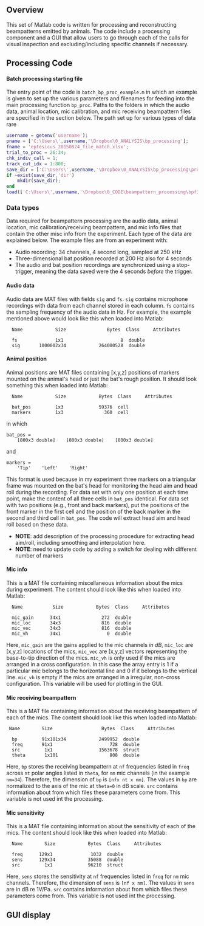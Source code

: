 ## Overview ##
This set of Matlab code is written for processing and reconstructing beampatterns emitted by animals. The code include a processing component and a GUI that allow users to go through each of the calls for visual inspection and excluding/including specific channels if necessary.

## Processing Code ##
#### Batch processing starting file ####
The entry point of the code is `batch_bp_proc_example.m` in which an example is given to set up the various parameters and filenames for feeding into the main processing function `bp_proc`. 
Paths to the folders in which the audio data, animal location, mic calibration, and mic receiving beampattern files are specified in the section below. The path set up for various types of data rare
```matlab
username = getenv('username');
pname = ['C:\Users\',username,'\Dropbox\0_ANALYSIS\bp_processing'];
fname = 'eptesicus_20150824_file_match.xlsx';
trial_to_proc = 26:34;
chk_indiv_call = 1;
track_cut_idx = 1:800;
save_dir = ['C:\Users\',username,'\Dropbox\0_ANALYSIS\bp_processing\proc_output_eptesicus'];
if ~exist(save_dir,'dir')
    mkdir(save_dir);
end
load(['C:\Users\',username,'\Dropbox\0_CODE\beampattern_processing\bpf30.mat']);
``` 
### Data types ###
Data required for beampattern processing are the audio data, animal location, mic calibration/receiving beampattern, and mic info files that contain the other misc info from the experiment. Each type of the data are explained below. The example files are from an experiment with:
* Audio recording: 34 channels, 4 second long, sampled at 250 kHz
* Three-dimensional bat position recorded at 200 Hz also for 4 seconds
* The audio and bat position recordings are synchronized using a stop-trigger, meaning the data saved were the 4 seconds *before* the trigger.

#### Audio data ####
Audio data are MAT files with fields `sig` and `fs`. `sig` contains microphone recordings with data from each channel stored in each column. `fs` contains the sampling frequency of the audio data in Hz. For example, the example mentioned above would look like this when loaded into Matlab:
```
  Name            Size               Bytes  Class     Attributes

  fs              1x1                     8  double              
  sig       1000002x34            264000528  double    
```

#### Animal position ####
Animal positions are MAT files containing [x,y,z] positions of markers mounted on the animal's head or just the bat's rough position. It should look something this when loaded into Matlab:
```
  Name            Size            Bytes  Class     Attributes

  bat_pos         1x3             59376  cell                
  markers         1x3               360  cell             
```
in which
```
bat_pos = 
    [800x3 double]    [800x3 double]    [800x3 double]
```
and 
```
markers = 
    'Tip'    'Left'    'Right'
```
This format is used because in my experiment three markers on a triangular frame was mounted on the bat's head for monitoring the head aim and head roll during the recording. For data set with only one position at each time point, make the content of all three cells in `bat_pos` identical. For data set with two positions (e.g., front and back markers), put the positions of the front marker in the first cell and the position of the back marker in the second and third cell in `bat_pos`. The code will extract head aim and head roll based on these data.

* **NOTE**: add description of the processing procedure for extracting head aim/roll, including smoothing and interpolation here.
* **NOTE**: need to update code by adding a switch for dealing with different number of markers

#### Mic info ####
This is a MAT file containing miscellaneous information about the mics during experiment. The content should look like this when loaded into Matlab:
```
  Name           Size            Bytes  Class     Attributes

  mic_gain      34x1               272  double              
  mic_loc       34x3               816  double              
  mic_vec       34x3               816  double              
  mic_vh        34x1                 0  double              
```
Here, `mic_gain` are the gains applied to the mic channels *in dB*, `mic_loc` are [x,y,z] locations of the mics, `mic_vec` are [x,y,z] vectors representing the base-to-tip direction of the mics. `mic_vh` is only used if the mics are arranged in a cross configuration. In this case the array entry is 1 if a particular mic belongs to the horizontal line and 0 if it belongs to the vertical line. `mic_vh` is empty if the mics are arranged in a irregular, non-cross configuration. This variable will be used for plotting in the GUI.

#### Mic receiving beampattern ####
This is a MAT file containing information about the receiving beampattern of each of the mics. The content should look like this when loaded into Matlab:
```
 Name        Size                  Bytes  Class     Attributes

  bp         91x101x34            2499952  double              
  freq       91x1                     728  double              
  src         1x1                 1563678  struct              
  theta       1x101                   808  double     
```
Here, `bp` stores the receiving beampattern at `nf` frequencies listed in `freq` across `nt` polar angles listed in `theta`, for `nm` mic channels (in the example `nm=34`). Therefore, the dimension of `bp` is `[nfx nt x nm]`. The values in `bp` are normalized to the axis of the mic at `theta=0` in dB scale. `src` contains information about from which files these parameters come from. This variable is not used int the processing.

#### Mic sensitivity ####
This is a MAT file containing information about the sensitivity of each of the mics. The content should look like this when loaded into Matlab:
```
  Name        Size            Bytes  Class     Attributes

  freq      129x1              1032  double              
  sens      129x34            35088  double              
  src         1x1             96210  struct  
```
Here, `sens` stores the sensitivity at `nf` frequencies listed in `freq` for `nm` mic channels. Therefore, the dimension of `sens` is `[nf x nm]`. The values in `sens` are in dB re 1V/Pa. `src` contains information about from which files these parameters come from. This variable is not used int the processing.

## GUI display ##
